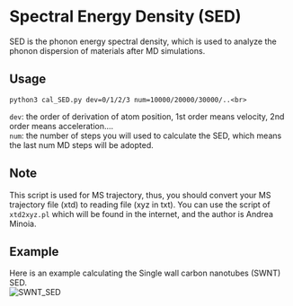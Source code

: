 # Spectral Energy Density (SED) 
SED is the phonon energy spectral density, which is used to analyze the phonon dispersion of materials after MD simulations.<br>

## Usage
```shell
python3 cal_SED.py dev=0/1/2/3 num=10000/20000/30000/..<br>
```
`dev`: the order of derivation of atom position, 1st order means velocity, 2nd order means acceleration....<br>
`num`: the number of steps you will used to calculate the SED, which means the last num MD steps will be adopted. <br>

## Note
This script is used for MS trajectory, thus, you should convert your MS trajectory file (xtd) to reading file (xyz in txt).
You can use the script of `xtd2xyz.pl` which will be found in the internet, and the author is Andrea Minoia.

## Example
Here is an example calculating the Single wall carbon nanotubes (SWNT) SED.<br>
![SWNT_SED](https://github.com/EltonYH/ChipSum.MD/blob/main/Postproc/img/swnt_small.png)
